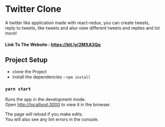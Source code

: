 # Twitter Clone

A twitter like application made with react-redux, you can create tweets, reply to tweets, like tweets and also view different tweets and replies and lot more!
#### Link To The Website : https://bit.ly/2MXA3Qq
## Project Setup

* clone the Project 
* install the dependencies - `npm install`

### `yarn start`

Runs the app in the development mode.<br />
Open [http://localhost:3000](http://localhost:3000) to view it in the browser.

The page will reload if you make edits.<br />
You will also see any lint errors in the console.



